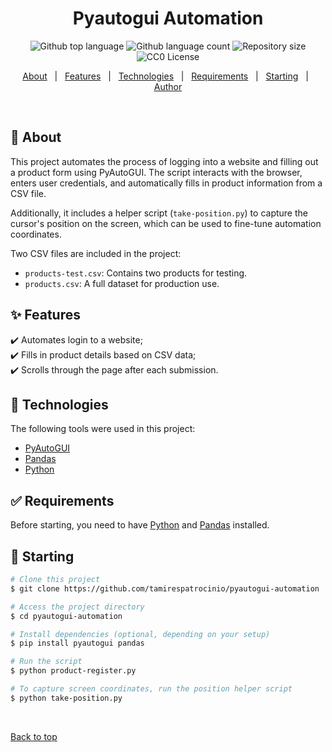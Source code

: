 <h1 align="center">Pyautogui Automation</h1>

<p align="center">
  <img alt="Github top language" src="https://img.shields.io/github/languages/top/tamirespatrocinio/pyautogui-automation?color=56BEB8">
  <img alt="Github language count" src="https://img.shields.io/github/languages/count/tamirespatrocinio/pyautogui-automation?color=56BEB8">
  <img alt="Repository size" src="https://img.shields.io/github/repo-size/tamirespatrocinio/pyautogui-automation?color=56BEB8">
  <img alt="CC0 License" src="https://img.shields.io/badge/license-CC0_1.0-56BEB8.svg">



</p>

<p align="center">
  <a href="#dart-about">About</a> &#xa0; | &#xa0; 
  <a href="#sparkles-features">Features</a> &#xa0; | &#xa0;
  <a href="#rocket-technologies">Technologies</a> &#xa0; | &#xa0;
  <a href="#white_check_mark-requirements">Requirements</a> &#xa0; | &#xa0;
  <a href="#checkered_flag-starting">Starting</a> &#xa0; | &#xa0;
  <a href="https://github.com/tamirespatrocinio" target="_blank">Author</a>
</p>

<br>

## :dart: About

This project automates the process of logging into a website and filling out a product form using PyAutoGUI. The script interacts with the browser, enters user credentials, and automatically fills in product information from a CSV file.

Additionally, it includes a helper script (`take-position.py`) to capture the cursor's position on the screen, which can be used to fine-tune automation coordinates.

Two CSV files are included in the project:
- `products-test.csv`: Contains two products for testing.
- `products.csv`: A full dataset for production use.

## :sparkles: Features

:heavy_check_mark: Automates login to a website;\
:heavy_check_mark: Fills in product details based on CSV data;\
:heavy_check_mark: Scrolls through the page after each submission.

## :rocket: Technologies

The following tools were used in this project:

- [PyAutoGUI](https://pyautogui.readthedocs.io/en/latest/)
- [Pandas](https://pandas.pydata.org/)
- [Python](https://www.python.org/)

## :white_check_mark: Requirements

Before starting, you need to have [Python](https://www.python.org/) and [Pandas](https://pandas.pydata.org/) installed.

## :checkered_flag: Starting

```bash
# Clone this project
$ git clone https://github.com/tamirespatrocinio/pyautogui-automation

# Access the project directory
$ cd pyautogui-automation

# Install dependencies (optional, depending on your setup)
$ pip install pyautogui pandas

# Run the script
$ python product-register.py

# To capture screen coordinates, run the position helper script
$ python take-position.py
```
&#xa0;

<a href="#top">Back to top</a>
